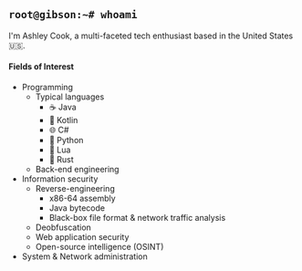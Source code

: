 ## `root@gibson:~# whoami`
I'm Ashley Cook, a multi-faceted tech enthusiast based in the United States 🇺🇸.

#### Fields of Interest
- Programming
	- Typical languages
		- ☕ Java
		- 📖 Kotlin
		- 🌐 C#
		- 🐍 Python
		- 🌛 Lua
		- 🦀 Rust
	- Back-end engineering
- Information security
	- Reverse-engineering
		- x86-64 assembly
		- Java bytecode
		- Black-box file format & network traffic analysis
	- Deobfuscation
	- Web application security
	- Open-source intelligence (OSINT)
- System & Network administration

<!--
**ashley-cook/ashley-cook** is a ✨ _special_ ✨ repository because its `README.md` (this file) appears on your GitHub profile.

Here are some ideas to get you started:

- 🔭 I’m currently working on ...
- 🌱 I’m currently learning ...
- 👯 I’m looking to collaborate on ...
- 🤔 I’m looking for help with ...
- 💬 Ask me about ...
- 📫 How to reach me: ...
- 😄 Pronouns: ...
- ⚡ Fun fact: ...
-->
